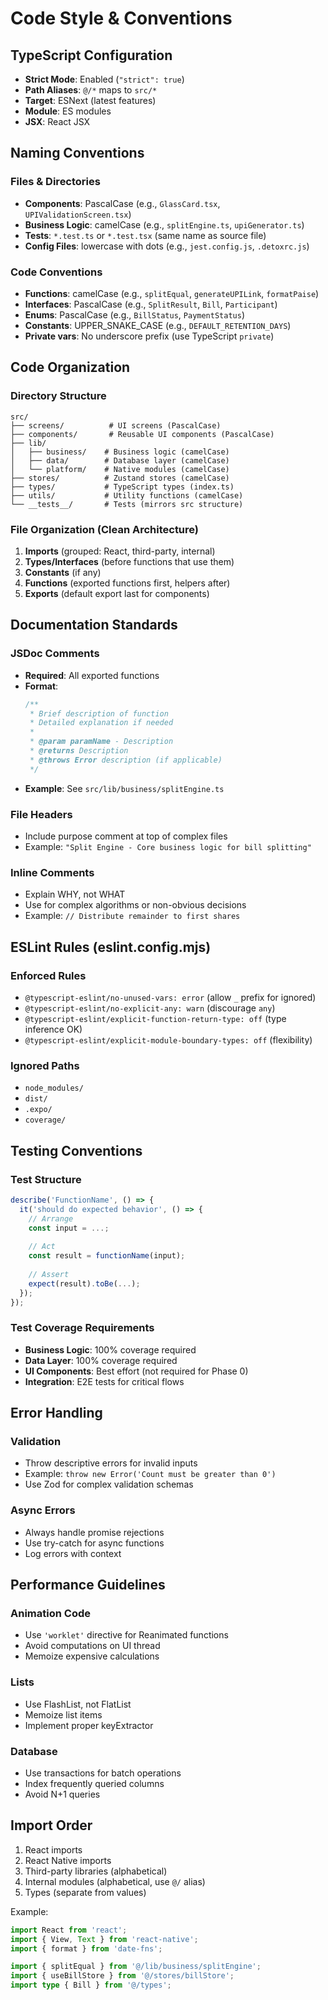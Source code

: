 # Code Style & Conventions

## TypeScript Configuration
- **Strict Mode**: Enabled (`"strict": true`)
- **Path Aliases**: `@/*` maps to `src/*`
- **Target**: ESNext (latest features)
- **Module**: ES modules
- **JSX**: React JSX

## Naming Conventions

### Files & Directories
- **Components**: PascalCase (e.g., `GlassCard.tsx`, `UPIValidationScreen.tsx`)
- **Business Logic**: camelCase (e.g., `splitEngine.ts`, `upiGenerator.ts`)
- **Tests**: `*.test.ts` or `*.test.tsx` (same name as source file)
- **Config Files**: lowercase with dots (e.g., `jest.config.js`, `.detoxrc.js`)

### Code Conventions
- **Functions**: camelCase (e.g., `splitEqual`, `generateUPILink`, `formatPaise`)
- **Interfaces**: PascalCase (e.g., `SplitResult`, `Bill`, `Participant`)
- **Enums**: PascalCase (e.g., `BillStatus`, `PaymentStatus`)
- **Constants**: UPPER_SNAKE_CASE (e.g., `DEFAULT_RETENTION_DAYS`)
- **Private vars**: No underscore prefix (use TypeScript `private`)

## Code Organization

### Directory Structure
```
src/
├── screens/          # UI screens (PascalCase)
├── components/       # Reusable UI components (PascalCase)
├── lib/
│   ├── business/    # Business logic (camelCase)
│   ├── data/        # Database layer (camelCase)
│   └── platform/    # Native modules (camelCase)
├── stores/          # Zustand stores (camelCase)
├── types/           # TypeScript types (index.ts)
├── utils/           # Utility functions (camelCase)
└── __tests__/       # Tests (mirrors src structure)
```

### File Organization (Clean Architecture)
1. **Imports** (grouped: React, third-party, internal)
2. **Types/Interfaces** (before functions that use them)
3. **Constants** (if any)
4. **Functions** (exported functions first, helpers after)
5. **Exports** (default export last for components)

## Documentation Standards

### JSDoc Comments
- **Required**: All exported functions
- **Format**: 
  ```typescript
  /**
   * Brief description of function
   * Detailed explanation if needed
   * 
   * @param paramName - Description
   * @returns Description
   * @throws Error description (if applicable)
   */
  ```
- **Example**: See `src/lib/business/splitEngine.ts`

### File Headers
- Include purpose comment at top of complex files
- Example: `"Split Engine - Core business logic for bill splitting"`

### Inline Comments
- Explain WHY, not WHAT
- Use for complex algorithms or non-obvious decisions
- Example: `// Distribute remainder to first shares`

## ESLint Rules (eslint.config.mjs)

### Enforced Rules
- `@typescript-eslint/no-unused-vars: error` (allow `_` prefix for ignored)
- `@typescript-eslint/no-explicit-any: warn` (discourage `any`)
- `@typescript-eslint/explicit-function-return-type: off` (type inference OK)
- `@typescript-eslint/explicit-module-boundary-types: off` (flexibility)

### Ignored Paths
- `node_modules/`
- `dist/`
- `.expo/`
- `coverage/`

## Testing Conventions

### Test Structure
```typescript
describe('FunctionName', () => {
  it('should do expected behavior', () => {
    // Arrange
    const input = ...;
    
    // Act
    const result = functionName(input);
    
    // Assert
    expect(result).toBe(...);
  });
});
```

### Test Coverage Requirements
- **Business Logic**: 100% coverage required
- **Data Layer**: 100% coverage required
- **UI Components**: Best effort (not required for Phase 0)
- **Integration**: E2E tests for critical flows

## Error Handling

### Validation
- Throw descriptive errors for invalid inputs
- Example: `throw new Error('Count must be greater than 0')`
- Use Zod for complex validation schemas

### Async Errors
- Always handle promise rejections
- Use try-catch for async functions
- Log errors with context

## Performance Guidelines

### Animation Code
- Use `'worklet'` directive for Reanimated functions
- Avoid computations on UI thread
- Memoize expensive calculations

### Lists
- Use FlashList, not FlatList
- Memoize list items
- Implement proper keyExtractor

### Database
- Use transactions for batch operations
- Index frequently queried columns
- Avoid N+1 queries

## Import Order
1. React imports
2. React Native imports
3. Third-party libraries (alphabetical)
4. Internal modules (alphabetical, use `@/` alias)
5. Types (separate from values)

Example:
```typescript
import React from 'react';
import { View, Text } from 'react-native';
import { format } from 'date-fns';

import { splitEqual } from '@/lib/business/splitEngine';
import { useBillStore } from '@/stores/billStore';
import type { Bill } from '@/types';
```

